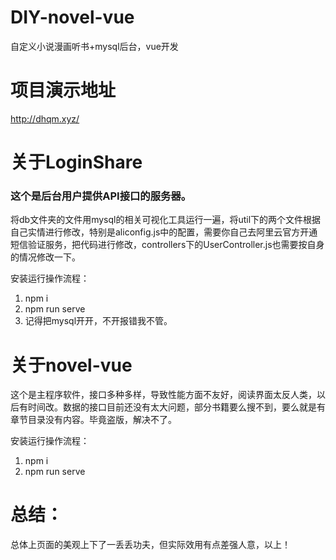 # DIY-novel-vue
自定义小说漫画听书+mysql后台，vue开发

# 项目演示地址
http://dhqm.xyz/
# 关于LoginShare

### 这个是后台用户提供API接口的服务器。

将db文件夹的文件用mysql的相关可视化工具运行一遍，将util下的两个文件根据自己实情进行修改，特别是aliconfig.js中的配置，需要你自己去阿里云官方开通短信验证服务，把代码进行修改，controllers下的UserController.js也需要按自身的情况修改一下。

安装运行操作流程：

1. npm i
2. npm run serve
3. 记得把mysql开开，不开报错我不管。

# 关于novel-vue

这个是主程序软件，接口多种多样，导致性能方面不友好，阅读界面太反人类，以后有时间改。数据的接口目前还没有太大问题，部分书籍要么搜不到，要么就是有章节目录没有内容。毕竟盗版，解决不了。

安装运行操作流程：

1. npm i
2. npm run serve

# 总结：

总体上页面的美观上下了一丢丢功夫，但实际效用有点差强人意，以上！
